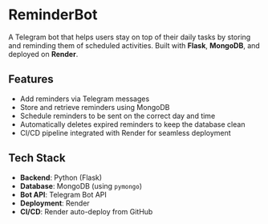 # ReminderBot
A Telegram bot that helps users stay on top of their daily tasks by storing and reminding them of scheduled activities. Built with **Flask**, **MongoDB**, and deployed on **Render**.

## Features

- Add reminders via Telegram messages  
- Store and retrieve reminders using MongoDB  
- Schedule reminders to be sent on the correct day and time  
- Automatically deletes expired reminders to keep the database clean  
- CI/CD pipeline integrated with Render for seamless deployment

## Tech Stack

- **Backend**: Python (Flask)  
- **Database**: MongoDB (using `pymongo`)  
- **Bot API**: Telegram Bot API  
- **Deployment**: Render  
- **CI/CD**: Render auto-deploy from GitHub

